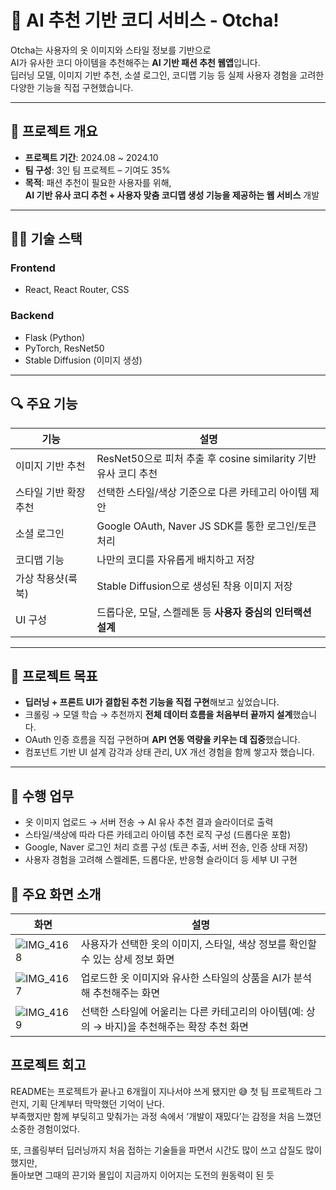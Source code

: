 # 👗 AI 추천 기반 코디 서비스 - Otcha!
Otcha는 사용자의 옷 이미지와 스타일 정보를 기반으로  
AI가 유사한 코디 아이템을 추천해주는 **AI 기반 패션 추천 웹앱**입니다.  
딥러닝 모델, 이미지 기반 추천, 소셜 로그인, 코디맵 기능 등 실제 사용자 경험을 고려한 다양한 기능을 직접 구현했습니다.

---

## 📌 프로젝트 개요
- **프로젝트 기간**: 2024.08 ~ 2024.10  
- **팀 구성**: 3인 팀 프로젝트 – 기여도 35%
- **목적**: 패션 추천이 필요한 사용자를 위해,  
  **AI 기반 유사 코디 추천 + 사용자 맞춤 코디맵 생성 기능을 제공하는 웹 서비스** 개발


---
## 🧑‍💻 기술 스택

### Frontend
- React, React Router, CSS

### Backend
- Flask (Python)
- PyTorch, ResNet50
- Stable Diffusion (이미지 생성)

---

## 🔍 주요 기능

| 기능 | 설명 |
|------|------|
| 이미지 기반 추천 | ResNet50으로 피처 추출 후 cosine similarity 기반 유사 코디 추천 |
| 스타일 기반 확장 추천 | 선택한 스타일/색상 기준으로 다른 카테고리 아이템 제안 |
| 소셜 로그인 | Google OAuth, Naver JS SDK를 통한 로그인/토큰 처리 |
| 코디맵 기능 | 나만의 코디를 자유롭게 배치하고 저장 |
| 가상 착용샷(룩북) | Stable Diffusion으로 생성된 착용 이미지 저장 |
| UI 구성 | 드롭다운, 모달, 스켈레톤 등 **사용자 중심의 인터랙션 설계** |

---

## 🚀 프로젝트 목표

- **딥러닝 + 프론트 UI가 결합된 추천 기능을 직접 구현**해보고 싶었습니다.  
- 크롤링 → 모델 학습 → 추천까지 **전체 데이터 흐름을 처음부터 끝까지 설계**했습니다.  
- OAuth 인증 흐름을 직접 구현하며 **API 연동 역량을 키우는 데 집중**했습니다.  
- 컴포넌트 기반 UI 설계 감각과 상태 관리, UX 개선 경험을 함께 쌓고자 했습니다.

---

## 🧠 수행 업무

- 옷 이미지 업로드 → 서버 전송 → AI 유사 추천 결과 슬라이더로 출력  
- 스타일/색상에 따라 다른 카테고리 아이템 추천 로직 구성 (드롭다운 포함)  
- Google, Naver 로그인 처리 흐름 구성 (토큰 추출, 서버 전송, 인증 상태 저장)  
- 사용자 경험을 고려해 스켈레톤, 드롭다운, 반응형 슬라이더 등 세부 UI 구현

## 📸 주요 화면 소개

| 화면 | 설명 |
|------|------|
| ![IMG_4168](https://github.com/user-attachments/assets/422078df-c519-487f-a350-fe2589732379) | 사용자가 선택한 옷의 이미지, 스타일, 색상 정보를 확인할 수 있는 상세 정보 화면 |
| ![IMG_4167](https://github.com/user-attachments/assets/4bc78a9d-621d-43f2-bb44-0bfb47ed6f5a) | 업로드한 옷 이미지와 유사한 스타일의 상품을 AI가 분석해 추천해주는 화면 |
| ![IMG_4169](https://github.com/user-attachments/assets/795cb69d-8270-4302-8da7-21a1493b0b9a) | 선택한 스타일에 어울리는 다른 카테고리의 아이템(예: 상의 → 바지)을 추천해주는 확장 추천 화면 |


## 프로젝트 회고
README는 프로젝트가 끝나고 6개월이 지나서야 쓰게 됐지만 😅
첫 팀 프로젝트라 그런지, 기획 단계부터 막막했던 기억이 난다. </br>
부족했지만 함께 부딪히고 맞춰가는 과정 속에서 ‘개발이 재밌다’는 감정을 처음 느꼈던 소중한 경험이었다.

또, 크롤링부터 딥러닝까지 처음 접하는 기술들을 파면서 시간도 많이 쓰고 삽질도 많이 했지만, </br>
돌아보면 그때의 끈기와 몰입이 지금까지 이어지는 도전의 원동력이 된 듯 



